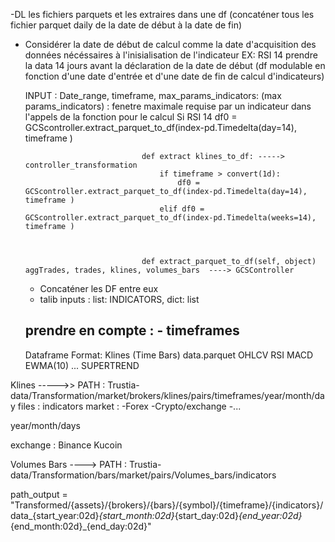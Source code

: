 -DL les fichiers parquets et les extraires dans une df (concaténer tous les fichier parquet daily de la date de début à la date de fin)

- Considérer la date de début de calcul comme la date d'acquisition des données nécéssaires à l'inisialisation de l'indicateur
  EX: RSI 14 prendre la data 14 jours avant la déclaration de la date de début
  (df modulable en fonction d'une date d'entrée et d'une date de fin de calcul d'indicateurs)

  INPUT : Date_range, timeframe, max_params_indicators:
  (max params_indicators) : fenetre maximale requise par un indicateur dans l'appels de la fonction pour le calcul
  Si RSI 14
  df0 = GCScontroller.extract_parquet_to_df(index-pd.Timedelta(day=14), timeframe )

                                def extract klines_to_df: -----> controller_transformation
                                    if timeframe > convert(1d):
                                        df0 = GCScontroller.extract_parquet_to_df(index-pd.Timedelta(day=14), timeframe )
                                    elif df0 = GCScontroller.extract_parquet_to_df(index-pd.Timedelta(weeks=14), timeframe )

        
                            
                                def extract_parquet_to_df(self, object) aggTrades, trades, klines, volumes_bars  ----> GCSController
                                            
    
    - Concaténer les DF entre eux
    - talib inputs : list: INDICATORS, dict: list 
    

    
    prendre en compte : - timeframes
    - 
    
    Dataframe Format:
    Klines (Time Bars)
    data.parquet
    OHLCV    RSI     MACD   EWMA(10) ...  SUPERTREND   

Klines ----->>
PATH : Trustia-data/Transformation/market/brokers/klines/pairs/timeframes/year/month/day
files : indicators
market : -Forex
-Crypto/exchange
-...

year/month/days

exchange : Binance
Kucoin

Volumes Bars ---->
PATH : Trustia-data/Transformation/bars/market/pairs/Volumes_bars/indicators

path_output = "Transformed/{assets}/{brokers}/{bars}/{symbol}/{timeframe}/{indicators}/data_{start_year:02d}_{start_month:02d}_{start_day:02d}_{end_year:02d}_
{end_month:02d}_{end_day:02d}"
